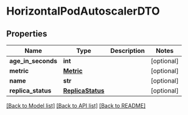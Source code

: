 # HorizontalPodAutoscalerDTO

## Properties
Name | Type | Description | Notes
------------ | ------------- | ------------- | -------------
**age_in_seconds** | **int** |  | [optional] 
**metric** | [**Metric**](Metric.md) |  | [optional] 
**name** | **str** |  | [optional] 
**replica_status** | [**ReplicaStatus**](ReplicaStatus.md) |  | [optional] 

[[Back to Model list]](../README.md#documentation-for-models) [[Back to API list]](../README.md#documentation-for-api-endpoints) [[Back to README]](../README.md)


